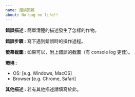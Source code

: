 ```yaml
---
name: 錯誤回報
about: No bug no life!!
---
```


**錯誤描述 :**
簡單清楚的描述發生了怎樣的作物。

**錯誤步驟 :**
寫下遇到錯誤時的操作過程。

**螢幕截圖 :**
如果可以，附上錯誤的截圖（有 console log 更佳）。

**環境 :**

* OS: [e.g. Windows, MacOS]
* Browser [e.g. Chrome, Safari]

**其他描述 :**
若有其他描述請填寫於此。
